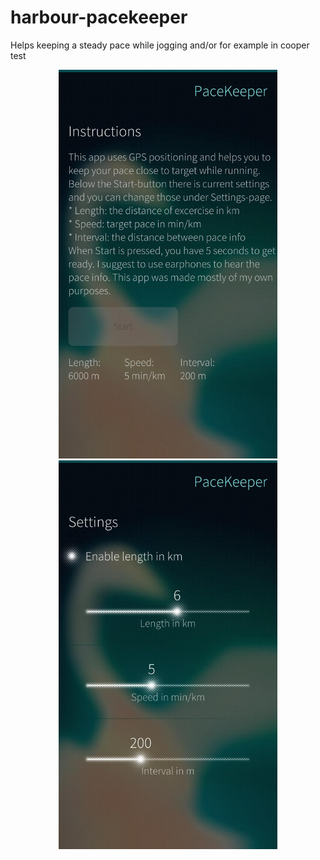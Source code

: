 # harbour-pacekeeper
Helps keeping a steady pace while jogging and/or for example in cooper test

<p align="center">
  <img src="https://github.com/mikko-qt-projects/harbour-pacekeeper/blob/master/imgs/20170210122454.jpg" width="350"/>
  <img src="https://github.com/mikko-qt-projects/harbour-pacekeeper/blob/master/imgs/20170210122516.jpg" width="350"/>
</p>

